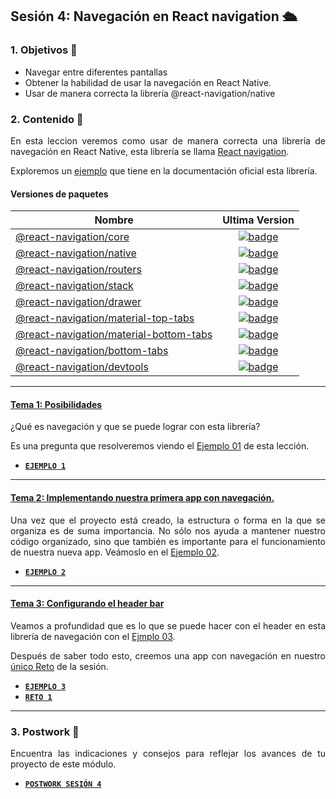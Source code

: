 ## Sesión 4: Navegación en React navigation 🛳

<div style="text-align: justify;">

### 1. Objetivos 🎯

- Navegar entre diferentes pantallas
- Obtener la habilidad de usar la navegación en React Native.
- Usar de manera correcta la librería @react-navigation/native

### 2. Contenido 📘

En esta leccion veremos como usar de manera correcta una librería de navegación en React Native, esta librería se llama [React navigation](https://reactnavigation.org/).

Exploremos un [ejemplo](https://github.com/react-navigation/react-navigation/tree/main/example) que tiene en la documentación oficial esta librería. 

#### Versiones de paquetes

| Nombre                                                                     |                                                                               Ultima Version                                                                                |
| ------------------------------------------------------------------------ | :-------------------------------------------------------------------------------------------------------------------------------------------------------------------------: |
| [@react-navigation/core](/packages/core)                                 |                 [![badge](https://img.shields.io/npm/v/@react-navigation/core.svg?style=flat-square)](https://www.npmjs.com/package/@react-navigation/core)                 |
| [@react-navigation/native](/packages/native)                             |               [![badge](https://img.shields.io/npm/v/@react-navigation/native.svg?style=flat-square)](https://www.npmjs.com/package/@react-navigation/native)               |
| [@react-navigation/routers](/packages/routers)                           |              [![badge](https://img.shields.io/npm/v/@react-navigation/routers.svg?style=flat-square)](https://www.npmjs.com/package/@react-navigation/routers)              |
| [@react-navigation/stack](/packages/stack)                               |                [![badge](https://img.shields.io/npm/v/@react-navigation/stack.svg?style=flat-square)](https://www.npmjs.com/package/@react-navigation/stack)                |
| [@react-navigation/drawer](/packages/drawer)                             |               [![badge](https://img.shields.io/npm/v/@react-navigation/drawer.svg?style=flat-square)](https://www.npmjs.com/package/@react-navigation/drawer)               |
| [@react-navigation/material-top-tabs](/packages/material-top-tabs)       |    [![badge](https://img.shields.io/npm/v/@react-navigation/material-top-tabs.svg?style=flat-square)](https://www.npmjs.com/package/@react-navigation/material-top-tabs)    |
| [@react-navigation/material-bottom-tabs](/packages/material-bottom-tabs) | [![badge](https://img.shields.io/npm/v/@react-navigation/material-bottom-tabs.svg?style=flat-square)](https://www.npmjs.com/package/@react-navigation/material-bottom-tabs) |
| [@react-navigation/bottom-tabs](/packages/bottom-tabs)                   |          [![badge](https://img.shields.io/npm/v/@react-navigation/bottom-tabs.svg?style=flat-square)](https://www.npmjs.com/package/@react-navigation/bottom-tabs)          |
| [@react-navigation/devtools](/packages/devtools)                         |             [![badge](https://img.shields.io/npm/v/@react-navigation/devtools.svg?style=flat-square)](https://www.npmjs.com/package/@react-navigation/devtools) 

---

#### <ins>Tema 1: Posibilidades</ins>

¿Qué es navegación y que se puede lograr con esta librería?

Es una pregunta que resolveremos viendo el [Ejemplo 01](./Ejemplo-01) de esta lección.

- [**`EJEMPLO 1`**](./Ejemplo-01)

---

#### <ins>Tema 2: Implementando nuestra primera app con navegación.</ins>

Una vez que el proyecto está creado, la estructura o forma en la que se organiza es de suma importancia. No sólo nos ayuda a mantener nuestro código organizado, sino que también es importante para el funcionamiento de nuestra nueva app. Veámoslo en el [Ejemplo 02](./Ejemplo-02).

- [**`EJEMPLO 2`**](./Ejemplo-02)
---

#### <ins>Tema 3: Configurando el header bar</ins>

Veamos a profundidad que es lo que se puede hacer con el header en esta librería de navegación con el [Ejmplo 03](./Ejemplo-03).

Después de saber todo esto, creemos una app con navegación en nuestro [único Reto](./Reto-01) de la sesión.

- [**`EJEMPLO 3`**](./Ejemplo-03)
- [**`RETO 1`**](./Reto-01)

---

### 3. Postwork :memo:

Encuentra las indicaciones y consejos para reflejar los avances de tu proyecto de este módulo.

- [**`POSTWORK SESIÓN 4`**](./Postwork/)



